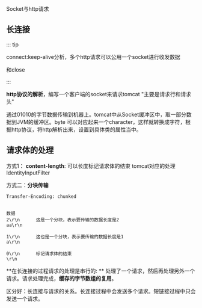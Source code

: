 Socket与http请求

## 长连接

::: tip

connect:keep-alive分析，多个http请求可以公用一个socket进行收发数据

和close

:::



**http协议的解析**，编写一个客户端的socket来请求tomcat  "主要是请求行和请求头"

通过01010的字节数据传输到机器上。tomcat中从Socket缓冲区中，取一部分数据到JVM的缓冲区。byte 可以对应起来一个character，这样就转换成字符，根据http协议，将http解析出来，设置到具体类的属性当中。



## 请求体的处理

方式1： **content-length**:   可以长度标记请求体的结束 tomcat对应的处理IdentityInputFilter

方式二：**分块传输**

```
Transfer-Encoding: chunked


数据
2\r\n      这是一个分块，表示要传输的数据长度是2
aa\r\n

1\r\n      这也是一个分块，表示要传输的数据长度是1
a\r\n

0\r\n      标记请求体的结束
\r\n
```

**在长连接的过程请求的处理是串行的: ** 处理了一个请求，然后再处理另外一个请求。请求处理完成，**缓存的字节数组的复用**。

区分好：长连接与请求的关系。长连接过程中会发送多个请求。短链接过程中只会发送一个请求。
